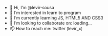 - 👋 Hi, I’m @levir-sousa
- 👀 I’m interested in learn to program
- 🌱 I’m currently learning JS, HTML5 AND CSS3
- 💞️ I’m looking to collaborate on: loading...
- 📫 How to reach me: twitter (levir_x)

<!---
levir-sousa/levir-sousa is a ✨ special ✨ repository because its `README.md` (this file) appears on your GitHub profile.
You can click the Preview link to take a look at your changes.
--->
